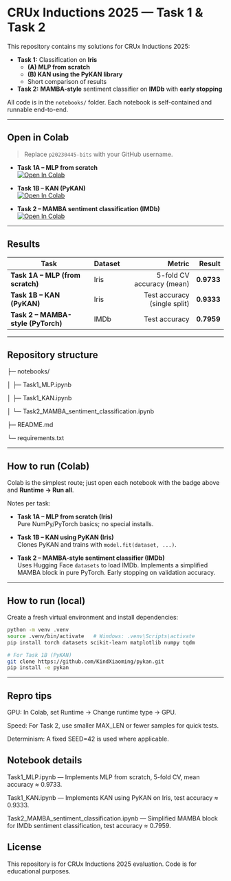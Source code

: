 # CRUx Inductions 2025 — Task 1 & Task 2

This repository contains my solutions for CRUx Inductions 2025:

- **Task 1:** Classification on **Iris**
  - **(A) MLP from scratch**
  - **(B) KAN using the PyKAN library**
  - Short comparison of results
- **Task 2:** **MAMBA-style** sentiment classifier on **IMDb** with **early stopping**

All code is in the `notebooks/` folder. Each notebook is self-contained and runnable end-to-end.

---

## Open in Colab

> Replace `p20230445-bits` with your GitHub username.

- **Task 1A – MLP from scratch**  
  [![Open In Colab](https://colab.research.google.com/assets/colab-badge.svg)](https://colab.research.google.com/github/p20230445-bits/crux-inductions-2025/blob/main/notebooks/Task1_MLP.ipynb)

- **Task 1B – KAN (PyKAN)**  
  [![Open In Colab](https://colab.research.google.com/assets/colab-badge.svg)](https://colab.research.google.com/github/p20230445-bits/crux-inductions-2025/blob/main/notebooks/Task1_KAN.ipynb)

- **Task 2 – MAMBA sentiment classification (IMDb)**  
  [![Open In Colab](https://colab.research.google.com/assets/colab-badge.svg)](https://colab.research.google.com/github/p20230445-bits/crux-inductions-2025/blob/main/notebooks/Task2_MAMBA_sentiment_classification.ipynb)

---

## Results

| Task | Dataset | Metric | Result |
|---|---|---:|---:|
| **Task 1A – MLP (from scratch)** | Iris | 5-fold CV accuracy (mean) | **0.9733** |
| **Task 1B – KAN (PyKAN)** | Iris | Test accuracy (single split) | **0.9333** |
| **Task 2 – MAMBA-style (PyTorch)** | IMDb | Test accuracy | **0.7959** |

---

## Repository structure
├─ notebooks/

│ ├─ Task1_MLP.ipynb

│ ├─ Task1_KAN.ipynb

│ └─ Task2_MAMBA_sentiment_classification.ipynb

├─ README.md

└─ requirements.txt

---

## How to run (Colab)

Colab is the simplest route; just open each notebook with the badge above and **Runtime → Run all**.  

Notes per task:

- **Task 1A – MLP from scratch (Iris)**  
  Pure NumPy/PyTorch basics; no special installs.

- **Task 1B – KAN using PyKAN (Iris)**  
  Clones PyKAN and trains with `model.fit(dataset, ...)`.

- **Task 2 – MAMBA-style sentiment classifier (IMDb)**  
  Uses Hugging Face `datasets` to load IMDb. Implements a simplified MAMBA block in pure PyTorch. Early stopping on validation accuracy.

---

## How to run (local)

Create a fresh virtual environment and install dependencies:

```bash
python -m venv .venv
source .venv/bin/activate   # Windows: .venv\Scripts\activate
pip install torch datasets scikit-learn matplotlib numpy tqdm

# For Task 1B (PyKAN)
git clone https://github.com/KindXiaoming/pykan.git
pip install -e pykan
```
---

## Repro tips

GPU: In Colab, set Runtime → Change runtime type → GPU.

Speed: For Task 2, use smaller MAX_LEN or fewer samples for quick tests.

Determinism: A fixed SEED=42 is used where applicable.

## Notebook details

Task1_MLP.ipynb — Implements MLP from scratch, 5-fold CV, mean accuracy ≈ 0.9733.

Task1_KAN.ipynb — Implements KAN using PyKAN on Iris, test accuracy ≈ 0.9333.

Task2_MAMBA_sentiment_classification.ipynb — Simplified MAMBA block for IMDb sentiment classification, test accuracy ≈ 0.7959.

## License

This repository is for CRUx Inductions 2025 evaluation. Code is for educational purposes.
